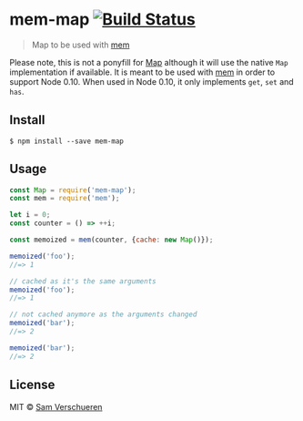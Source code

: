 # mem-map [![Build Status](https://travis-ci.org/SamVerschueren/mem-map.svg?branch=master)](https://travis-ci.org/SamVerschueren/mem-map)

> Map to be used with [mem](https://github.com/sindresorhus/mem)

Please note, this is not a ponyfill for [Map](https://developer.mozilla.org/en-US/docs/Web/JavaScript/Reference/Global_Objects/Map) although it will use the native `Map`
implementation if available. It is meant to be used with [mem](https://github.com/sindresorhus/mem) in order to support Node 0.10. When used in Node 0.10, it only
implements `get`, `set` and `has`.

## Install

```
$ npm install --save mem-map
```


## Usage

```js
const Map = require('mem-map');
const mem = require('mem');

let i = 0;
const counter = () => ++i;

const memoized = mem(counter, {cache: new Map()});

memoized('foo');
//=> 1

// cached as it's the same arguments
memoized('foo');
//=> 1

// not cached anymore as the arguments changed
memoized('bar');
//=> 2

memoized('bar');
//=> 2
```


## License

MIT © [Sam Verschueren](https://github.com/SamVerschueren)
